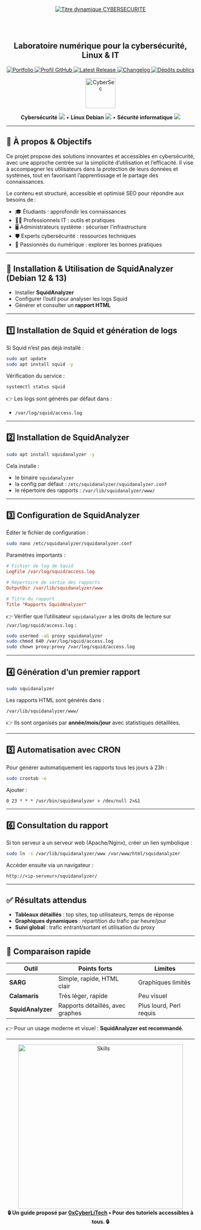 <div align="center">

  <br></br>
  
  <a href="https://github.com/0xCyberLiTech">
  <img src="https://readme-typing-svg.herokuapp.com?font=JetBrains+Mono&size=50&duration=6000&pause=1000000000&color=FF0048&center=true&vCenter=true&width=1100&lines=%3ECYBERSECURITE_" alt="Titre dynamique CYBERSECURITE" />
  </a>
  
  <br></br>

  <h2>Laboratoire numérique pour la cybersécurité, Linux & IT</h2>
  
  <p align="center">
      <a href="https://0xcyberlitech.github.io/">
        <img src="https://img.shields.io/badge/Portfolio-0xCyberLiTech-181717?logo=github&style=flat-square" alt="Portfolio" />
      </a>
      <a href="https://github.com/0xCyberLiTech">
        <img src="https://img.shields.io/badge/Profil-GitHub-181717?logo=github&style=flat-square" alt="Profil GitHub" />
      </a>
      <a href="https://github.com/0xCyberLiTech/Cybersecurite/releases/latest">
        <img src="https://img.shields.io/github/v/release/0xCyberLiTech/Cybersecurite?label=version" alt="Latest Release" />
      </a>
      <a href="https://github.com/0xCyberLiTech/Cybersecurite/blob/main/CHANGELOG.md">
        <img src="https://img.shields.io/badge/📄%20CHANGELOG-Cybersecurite-blue" alt="Changelog" />
      </a>
      <a href="https://github.com/0xCyberLiTech?tab=repositories">
        <img src="https://img.shields.io/badge/Dépôts-publics-blue?style=flat-square" alt="Dépôts publics" />
      </a>
  </p>

</div>

<!-- Optimisation SEO : mots-clés cybersécurité, sécurité informatique, Linux, Debian, administration système, réseau, IT, cryptographie, open source, pare-feu, proxy, reverse proxy, DNS, SSH, Docker, OpenVAS, SIEM, EDR, XDR, SOAR, pentest, forensic, logs, tutoriels, guides, formation, expertise, supervision, ressources techniques, étudiants, professionnels, passionnés, bonnes pratiques, protection des données, analyse de risques, cyberattaque, défense, conformité, audit, gestion de crise, sensibilisation, monitoring, cloud, virtualisation, DevSecOps. -->

<div align="center">
  <img src="https://img.icons8.com/fluency/96/000000/cyber-security.png" alt="CyberSec" width="80"/>
</div>

<div align="center">
  <p>
    <strong>Cybersécurité</strong> <img src="https://img.icons8.com/color/24/000000/lock--v1.png"/> • <strong>Linux Debian</strong> <img src="https://img.icons8.com/color/24/000000/linux.png"/> • <strong>Sécurité informatique</strong> <img src="https://img.icons8.com/color/24/000000/shield-security.png"/>
  </p>
</div>

---

## 🚀 À propos & Objectifs

Ce projet propose des solutions innovantes et accessibles en cybersécurité, avec une approche centrée sur la simplicité d’utilisation et l’efficacité. Il vise à accompagner les utilisateurs dans la protection de leurs données et systèmes, tout en favorisant l’apprentissage et le partage des connaissances.

Le contenu est structuré, accessible et optimisé SEO pour répondre aux besoins de :
- 🎓 Étudiants : approfondir les connaissances
- 👨‍💻 Professionnels IT : outils et pratiques
- 🖥️ Administrateurs système : sécuriser l’infrastructure
- 🛡️ Experts cybersécurité : ressources techniques
- 🚀 Passionnés du numérique : explorer les bonnes pratiques

---

## 📝 Installation & Utilisation de SquidAnalyzer (Debian 12 & 13)

- Installer **SquidAnalyzer**  
- Configurer l’outil pour analyser les logs Squid  
- Générer et consulter un **rapport HTML**  

---

## 1️⃣ Installation de Squid et génération de logs

Si Squid n’est pas déjà installé :  
```bash
sudo apt update
sudo apt install squid -y
```

Vérification du service :  
```bash
systemctl status squid
```

👉 Les logs sont générés par défaut dans :  
- `/var/log/squid/access.log`  

---

## 2️⃣ Installation de SquidAnalyzer

```bash
sudo apt install squidanalyzer -y
```

Cela installe :  
- le binaire `squidanalyzer`  
- la config par défaut : `/etc/squidanalyzer/squidanalyzer.conf`  
- le répertoire des rapports : `/var/lib/squidanalyzer/www/`  

---

## 3️⃣ Configuration de SquidAnalyzer

Éditer le fichier de configuration :  
```bash
sudo nano /etc/squidanalyzer/squidanalyzer.conf
```

Paramètres importants :  
```ini
# Fichier de log de Squid
LogFile /var/log/squid/access.log

# Répertoire de sortie des rapports
OutputDir /var/lib/squidanalyzer/www

# Titre du rapport
Title "Rapports SquidAnalyzer"
```

👉 Vérifier que l’utilisateur `squidanalyzer` a les droits de lecture sur `/var/log/squid/access.log` :  
```bash
sudo usermod -aG proxy squidanalyzer
sudo chmod 640 /var/log/squid/access.log
sudo chown proxy:proxy /var/log/squid/access.log
```

---

## 4️⃣ Génération d’un premier rapport

```bash
sudo squidanalyzer
```

Les rapports HTML sont générés dans :  
```
/var/lib/squidanalyzer/www/
```

👉 Ils sont organisés par **année/mois/jour** avec statistiques détaillées.  

---

## 5️⃣ Automatisation avec CRON

Pour générer automatiquement les rapports tous les jours à 23h :  
```bash
sudo crontab -e
```

Ajouter :  
```
0 23 * * * /usr/bin/squidanalyzer > /dev/null 2>&1
```

---

## 6️⃣ Consultation du rapport

Si ton serveur a un serveur web (Apache/Nginx), créer un lien symbolique :  
```bash
sudo ln -s /var/lib/squidanalyzer/www /var/www/html/squidanalyzer
```

Accéder ensuite via un navigateur :  
```
http://<ip-serveur>/squidanalyzer/
```

---

## ✅ Résultats attendus

- **Tableaux détaillés** : top sites, top utilisateurs, temps de réponse  
- **Graphiques dynamiques** : répartition du trafic par heure/jour  
- **Suivi global** : trafic entrant/sortant et utilisation du proxy  

---

## 🔎 Comparaison rapide

| Outil             | Points forts                     | Limites                 |
|-------------------|----------------------------------|-------------------------|
| **SARG**          | Simple, rapide, HTML clair       | Graphiques limités      |
| **Calamaris**     | Très léger, rapide               | Peu visuel              |
| **SquidAnalyzer** | Rapports détaillés, avec graphes | Plus lourd, Perl requis |

👉 Pour un usage moderne et visuel : **SquidAnalyzer est recommandé**.

---

<div align="center">
  <a href="https://github.com/0xCyberLiTech" target="_blank" rel="noopener">
    <img src="https://skillicons.dev/icons?i=linux,debian,bash,docker,nginx,git,vim,python,markdown" alt="Skills" width="440">
  </a>
</div>

<div align="center">
  <b>🔒 Un guide proposé par <a href="https://github.com/0xCyberLiTech">0xCyberLiTech</a> • Pour des tutoriels accessibles à tous. 🔒</b>
</div>

